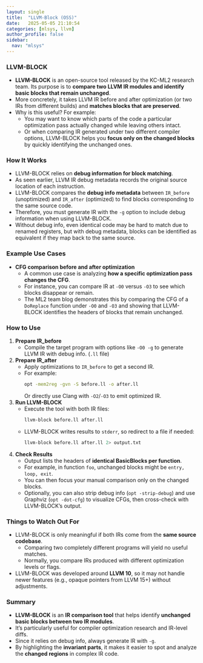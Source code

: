 ```yaml
---
layout: single
title:  "LLVM-Block (OSS)"
date:   2025-05-05 21:10:54 
categories: [mlsys, llvm]
author_profile: false
sidebar:
  nav: "mlsys"
---
```


### LLVM-BLOCK

- **LLVM-BLOCK** is an open-source tool released by the KC-ML2 research team. Its purpose is to **compare two LLVM IR modules and identify basic blocks that remain unchanged**.
- More concretely, it takes LLVM IR before and after optimization (or two IRs from different builds) and **matches blocks that are preserved**.
- Why is this useful? For example:
  - You may want to know which parts of the code a particular optimization pass actually changed while leaving others intact.
  - Or when comparing IR generated under two different compiler options, LLVM-BLOCK helps you **focus only on the changed blocks** by quickly identifying the unchanged ones.

### How It Works

- LLVM-BLOCK relies on **debug information for block matching**.
- As seen earlier, LLVM IR debug metadata records the original source location of each instruction.
- LLVM-BLOCK compares the **debug info metadata** between `IR_before` (unoptimized) and `IR_after` (optimized) to find blocks corresponding to the same source code.
- Therefore, you must generate IR with the `-g` option to include debug information when using LLVM-BLOCK.
- Without debug info, even identical code may be hard to match due to renamed registers, but with debug metadata, blocks can be identified as equivalent if they map back to the same source.

### Example Use Cases

- **CFG comparison before and after optimization**
  - A common use case is analyzing **how a specific optimization pass changes the CFG**.
  - For instance, you can compare IR at `-O0` versus `-O3` to see which blocks disappear or remain.
  - The ML2 team blog demonstrates this by comparing the CFG of a `DoReplace` function under `-O0` and `-O3` and showing that LLVM-BLOCK identifies the headers of blocks that remain unchanged.

### How to Use

1. **Prepare IR_before**
    - Compile the target program with options like `-O0 -g` to generate LLVM IR with debug info. (`.ll` file)
2. **Prepare IR_after**
    - Apply optimizations to `IR_before` to get a second IR.
    - For example:  
      ```bash
      opt -mem2reg -gvn -S before.ll -o after.ll
      ```  
      Or directly use Clang with `-O2`/`-O3` to emit optimized IR.
3. **Run LLVM-BLOCK**
    - Execute the tool with both IR files:  
      ```bash
      llvm-block before.ll after.ll
      ```  
    - LLVM-BLOCK writes results to `stderr`, so redirect to a file if needed:  
      ```bash
      llvm-block before.ll after.ll 2> output.txt
      ```
4. **Check Results**
    - Output lists the headers of **identical BasicBlocks per function**.
    - For example, in function `foo`, unchanged blocks might be `entry, loop, exit`.
    - You can then focus your manual comparison only on the changed blocks.
    - Optionally, you can also strip debug info (`opt -strip-debug`) and use Graphviz (`opt -dot-cfg`) to visualize CFGs, then cross-check with LLVM-BLOCK’s output.

### Things to Watch Out For

- LLVM-BLOCK is only meaningful if both IRs come from the **same source codebase**.
    - Comparing two completely different programs will yield no useful matches.
    - Normally, you compare IRs produced with different optimization levels or flags.
- LLVM-BLOCK was developed around **LLVM 10**, so it may not handle newer features (e.g., opaque pointers from LLVM 15+) without adjustments.

### Summary

- **LLVM-BLOCK** is an **IR comparison tool** that helps identify **unchanged basic blocks between two IR modules**.
- It’s particularly useful for compiler optimization research and IR-level diffs.
- Since it relies on debug info, always generate IR with `-g`.
- By highlighting the **invariant parts**, it makes it easier to spot and analyze the **changed regions** in complex IR code.

